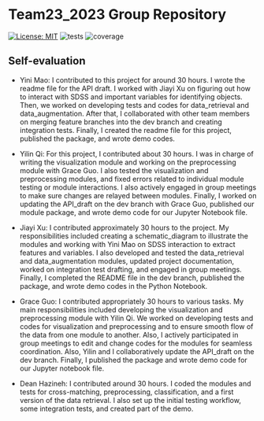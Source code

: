 # Team23_2023 Group Repository
[![License: MIT](https://img.shields.io/badge/License-MIT-yellow.svg)](https://opensource.org/licenses/MIT)
![tests](https://code.harvard.edu/CS107/team23_2023/actions/workflows/test.yml/badge.svg?branch=dev)
![coverage](https://code.harvard.edu/CS107/team23_2023/actions/workflows/coverage.yml/badge.svg?branch=dev)

## Self-evaluation

- Yini Mao: I contributed to this project for around 30 hours. I wrote the readme file for the API draft. I worked with Jiayi Xu on figuring out how to interact with SDSS and important variables for identifying objects. Then, we worked on developing tests and codes for data_retrieval and data_augmentation. After that, I collaborated with other team members on merging feature branches into the dev branch and creating integration tests. Finally, I created the readme file for this project, published the package, and wrote demo codes. 

- Yilin Qi: For this project, I contributed about 30 hours. I was in charge of writing the visualization module and working on the preprocessing module with Grace Guo. I also tested the visualization and preprocessing modules, and fixed errors related to individual module testing or module interactions. I also actively engaged in group meetings to make sure changes are relayed between modules. Finally, I worked on updating the API_draft on the dev branch with Grace Guo, published our module package, and wrote demo code for our Jupyter Notebook file. 

- Jiayi Xu: I contributed approximately 30 hours to the project. My responsibilities included creating a schematic_diagram to illustrate the modules and working with Yini Mao on SDSS interaction to extract features and variables. I also developed and tested the data_retrieval and data_augmentation modules, updated project documentation, worked on integration test drafting, and engaged in group meetings. Finally, I completed the README file in the dev branch, published the package, and wrote demo codes in the Python Notebook.

- Grace Guo: I contributed appropriately 30 hours to various tasks. My main responsibilities included developing the visualization and preprocessing module with Yilin Qi. We worked on developing tests and codes for visualization and preprocessing and to ensure smooth flow of the data from one module to another. Also, I actively participated in group meetings to edit and change codes for the modules for seamless coordination. Also, Yilin and I collaboratively update the API_draft on the dev branch. Finally, I published the package and wrote demo code for our Jupyter notebook file. 


- Dean Hazineh: I contributed around 30 hours. I coded the modules and tests for cross-matching, preprocessing, classification, and a first version of the data retrieval. I also set up the initial testing workflow, some integration tests, and created part of the demo.
